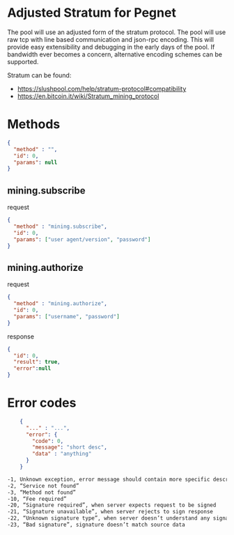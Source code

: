 # Adjusted Stratum for Pegnet

The pool will use an adjusted form of the stratum protocol. The pool will use raw tcp with line based communication and json-rpc encoding. This will provide easy extensibility and debugging in the early days of the pool. If bandwidth ever becomes a concern, alternative encoding schemes can be supported.

Stratum can be found:
- https://slushpool.com/help/stratum-protocol#compatibility
- https://en.bitcoin.it/wiki/Stratum_mining_protocol


# Methods

```json
{
  "method" : "",
  "id": 0,
  "params": null
}
```

## mining.subscribe

request
```json
{
  "method" : "mining.subscribe",
  "id": 0,
  "params": ["user agent/version", "password"]
}
```

## mining.authorize

request
```json
{
  "method" : "mining.authorize",
  "id": 0,
  "params": ["username", "password"]
}
```

response
```json
{
  "id": 0,
  "result": true,
  "error":null
}
```

# Error codes

```json
    {
      "..." : "...",
      "error": {
        "code": 0,
        "message": "short desc",
        "data" : "anything"
      }
    }
```

```bash
-1, Unknown exception, error message should contain more specific description
-2, “Service not found”
-3, “Method not found”
-10, “Fee required”
-20, “Signature required”, when server expects request to be signed
-21, “Signature unavailable”, when server rejects to sign response
-22, “Unknown signature type”, when server doesn’t understand any signature type from “sign_type”
-23, “Bad signature”, signature doesn’t match source data

```